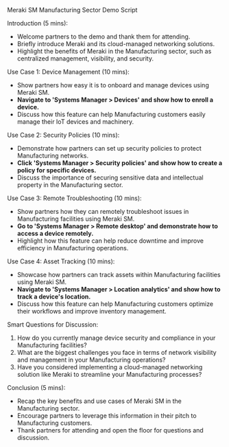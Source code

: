 Meraki SM Manufacturing Sector Demo Script

Introduction (5 mins):
- Welcome partners to the demo and thank them for attending.
- Briefly introduce Meraki and its cloud-managed networking solutions.
- Highlight the benefits of Meraki in the Manufacturing sector, such as centralized management, visibility, and security.

Use Case 1: Device Management (10 mins):
- Show partners how easy it is to onboard and manage devices using Meraki SM.
- **Navigate to 'Systems Manager > Devices' and show how to enroll a device.**
- Discuss how this feature can help Manufacturing customers easily manage their IoT devices and machinery.

Use Case 2: Security Policies (10 mins):
- Demonstrate how partners can set up security policies to protect Manufacturing networks.
- **Click 'Systems Manager > Security policies' and show how to create a policy for specific devices.**
- Discuss the importance of securing sensitive data and intellectual property in the Manufacturing sector.

Use Case 3: Remote Troubleshooting (10 mins):
- Show partners how they can remotely troubleshoot issues in Manufacturing facilities using Meraki SM.
- **Go to 'Systems Manager > Remote desktop' and demonstrate how to access a device remotely.**
- Highlight how this feature can help reduce downtime and improve efficiency in Manufacturing operations.

Use Case 4: Asset Tracking (10 mins):
- Showcase how partners can track assets within Manufacturing facilities using Meraki SM.
- **Navigate to 'Systems Manager > Location analytics' and show how to track a device's location.**
- Discuss how this feature can help Manufacturing customers optimize their workflows and improve inventory management.

Smart Questions for Discussion:
1. How do you currently manage device security and compliance in your Manufacturing facilities?
2. What are the biggest challenges you face in terms of network visibility and management in your Manufacturing operations?
3. Have you considered implementing a cloud-managed networking solution like Meraki to streamline your Manufacturing processes?

Conclusion (5 mins):
- Recap the key benefits and use cases of Meraki SM in the Manufacturing sector.
- Encourage partners to leverage this information in their pitch to Manufacturing customers.
- Thank partners for attending and open the floor for questions and discussion.
